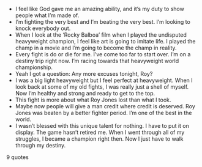  - I feel like God gave me an amazing ability, and it’s my duty to show people what I’m made of.
 - I’m fighting the very best and I’m beating the very best. I’m looking to knock everybody out.
 - When I look at the ‘Rocky Balboa’ film when I played the undisputed heavyweight champion, I feel like art is going to imitate life. I played the champ in a movie and I’m going to become the champ in reality.
 - Every fight is do or die for me. I’ve come too far to start over. I’m on a destiny trip right now. I’m racing towards that heavyweight world championship.
 - Yeah I got a question: Any more excuses tonight, Roy?
 - I was a big light heavyweight but I feel perfect at heavyweight. When I look back at some of my old fights, I was really just a shell of myself. Now I’m healthy and strong and ready to get to the top.
 - This fight is more about what Roy Jones lost than what I took.
 - Maybe now people will give a man credit where credit is deserved. Roy Jones was beaten by a better fighter period. I’m one of the best in the world.
 - I wasn’t blessed with this unique talent for nothing. I have to put it on display. The game hasn’t retired me. When I went through all of my struggles, I became a champion right then. Now I just have to walk through my destiny.

9 quotes